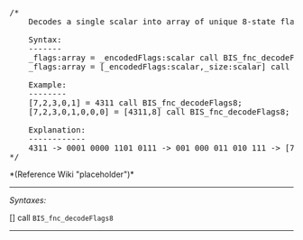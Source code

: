 <pre>/*
	Decodes a single scalar into array of unique 8-state flags (values 0,1,2,3,4,5,6,7). Max. number that can be decoded is 16777215 (= 8^8 - 1). An optional parameter can by supplied to resize the output.

	Syntax:
	-------
	_flags:array = _encodedFlags:scalar call BIS_fnc_decodeFlags8;
	_flags:array = [_encodedFlags:scalar,_size:scalar] call BIS_fnc_decodeFlags8;

	Example:
	--------
	[7,2,3,0,1] = 4311 call BIS_fnc_decodeFlags8;
	[7,2,3,0,1,0,0,0] = [4311,8] call BIS_fnc_decodeFlags8;

	Explanation:
	------------
	4311 -> 0001 0000 1101 0111 -> 001 000 011 010 111 -> [7,2,3,0,1]
*/</pre>*(Reference Wiki "placeholder")*<!-- Remove this after fill-in -->


---
*Syntaxes:*

[] call `BIS_fnc_decodeFlags8`

---
